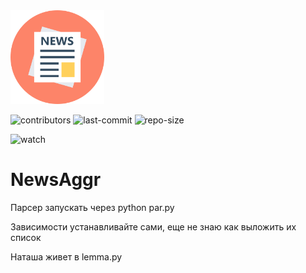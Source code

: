 <img src="logo.png" width="150"/>

![contributors](https://img.shields.io/github/contributors/egorsemevskiy/NewsAggr) ![last-commit](https://img.shields.io/github/last-commit/egorsemevskiy/NewsAggr) ![repo-size](https://img.shields.io/github/repo-size/egorsemevskiy/NewsAggr)

![watch](https://img.shields.io/github/watchers/egorsemevskiy/NewsAggr?style=social) 


# NewsAggr

Парсер запускать через python par.py

Зависимости устанавливайте сами, еще не знаю как выложить их список

Наташа живет в lemma.py

